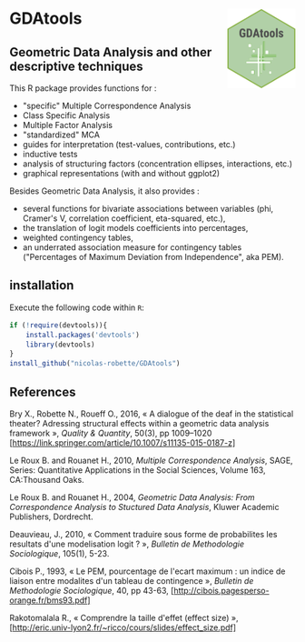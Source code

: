 # GDAtools <img src="man/figures/GDAtools.png" height=140px width=120px align="right" />

## Geometric Data Analysis and other descriptive techniques

This R package provides functions for :

* "specific" Multiple Correspondence Analysis
* Class Specific Analysis
* Multiple Factor Analysis
* "standardized" MCA
* guides for interpretation (test-values, contributions, etc.)
* inductive tests
* analysis of structuring factors (concentration ellipses, interactions, etc.)
* graphical representations (with and without ggplot2)

Besides Geometric Data Analysis, it also provides :

* several functions for bivariate associations between variables (phi, Cramer's V, correlation coefficient, eta-squared, etc.),
* the translation of logit models coefficients into percentages,
* weighted contingency tables,
* an underrated association measure for contingency tables ("Percentages of Maximum Deviation from Independence", aka PEM).


## installation

Execute the following code within `R`:

``` r
if (!require(devtools)){
    install.packages('devtools')
    library(devtools)
}
install_github("nicolas-robette/GDAtools")
```

## References

Bry X., Robette N., Roueff O., 2016, « A dialogue of the deaf in the statistical theater? Adressing structural effects within a geometric data analysis framework », *Quality & Quantity*, 50(3), pp 1009–1020 [https://link.springer.com/article/10.1007/s11135-015-0187-z]

Le Roux B. and Rouanet H., 2010, *Multiple Correspondence Analysis*, SAGE, Series: Quantitative Applications in the Social Sciences, Volume 163, CA:Thousand Oaks.

Le Roux B. and Rouanet H., 2004, *Geometric Data Analysis: From Correspondence Analysis to Stuctured Data Analysis*, Kluwer Academic Publishers, Dordrecht.

Deauvieau, J., 2010, « Comment traduire sous forme de probabilites les resultats d'une modelisation logit ? », *Bulletin de Methodologie Sociologique*, 105(1), 5-23.

Cibois P., 1993, « Le PEM, pourcentage de l'ecart maximum : un indice de liaison entre modalites d'un tableau de contingence », *Bulletin de Methodologie Sociologique*, 40, pp 43-63, [http://cibois.pagesperso-orange.fr/bms93.pdf]

Rakotomalala R., « Comprendre la taille d'effet (effect size) », [http://eric.univ-lyon2.fr/~ricco/cours/slides/effect_size.pdf]
